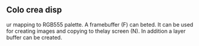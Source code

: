 ## Colo crea disp

ur mapping to RGB555 palette. A framebuffer (F) can beted. It can be used for creating images and copying to thelay screen (N). In addition a layer buffer can be created.